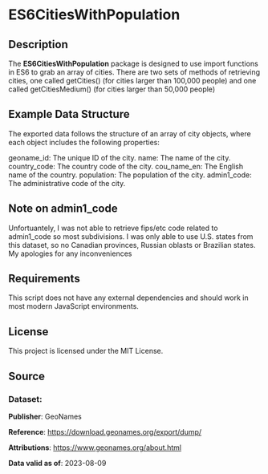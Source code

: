 # ES6CitiesWithPopulation

## Description

The **ES6CitiesWithPopulation** package is designed to use import functions in ES6 to grab an array of cities. There are two sets of methods of retrieving cities, one called getCities() (for cities larger than 100,000 people) and one called getCitiesMedium() (for cities larger than 50,000 people)


## Example Data Structure
The exported data follows the structure of an array of city objects, where each object includes the following properties:

geoname_id: The unique ID of the city.
name: The name of the city.
country_code: The country code of the city.
cou_name_en: The English name of the country.
population: The population of the city.
admin1_code: The administrative code of the city.


## Note on admin1_code

Unfortuantely, I was not able to retrieve fips/etc code related to admin1_code so most subdivisions. I was only able to use U.S. states from this dataset, so no Canadian provinces, Russian oblasts or Brazilian states. My apologies for any inconveniences

## Requirements

This script does not have any external dependencies and should work in most modern JavaScript environments.

## License

This project is licensed under the MIT License.

## Source

### Dataset:

**Publisher**: GeoNames

**Reference**: https://download.geonames.org/export/dump/

**Attributions**: https://www.geonames.org/about.html

**Data valid as of**: 2023-08-09